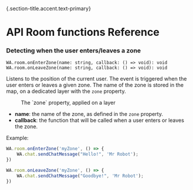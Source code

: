 {.section-title.accent.text-primary}
# API Room functions Reference

### Detecting when the user enters/leaves a zone

```
WA.room.onEnterZone(name: string, callback: () => void): void
WA.room.onLeaveZone(name: string, callback: () => void): void
```

Listens to the position of the current user. The event is triggered when the user enters or leaves a given zone. The name of the zone is stored in the map, on a dedicated layer with the `zone` property.

<div>
    <figure class="figure">
        <img src="https://workadventu.re/img/docs/trigger_event.png" class="figure-img img-fluid rounded" alt="" />
        <figcaption class="figure-caption">The `zone` property, applied on a layer</figcaption>
    </figure>
</div>

*   **name**: the name of the zone, as defined in the `zone` property.
*   **callback**: the function that will be called when a user enters or leaves the zone.

Example:

```javascript
WA.room.onEnterZone('myZone', () => {
    WA.chat.sendChatMessage("Hello!", 'Mr Robot');
})

WA.room.onLeaveZone('myZone', () => {
    WA.chat.sendChatMessage("Goodbye!", 'Mr Robot');
})
```
